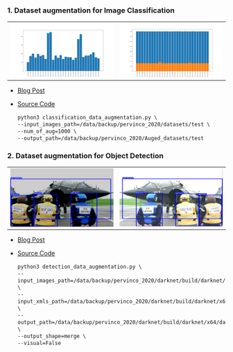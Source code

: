 ### 1. Dataset augmentation for Image Classification

<table border="0">
<tr>
   <td>
   <img src="../0.doc_imgs/cls_aug_start.png" width="100%" />
   </td>
   <td>
   <img src="../0.doc_imgs/cls_aug_end.png", width="100%" />
   </td>
</tr>
</table>  

- [Blog Post](https://www.notion.so/pervin0527/Augmentation-pipeline-for-image-classification-4932be16eb914e5892b015980efce4df)
- [Source Code](https://github.com/pervin0527/pervinco/blob/master/source/1.augmentation/classification_data_augmentation.py)

      python3 classification_data_augmentation.py \
      --input_images_path=/data/backup/pervinco_2020/datasets/test \
      --num_of_aug=1000 \
      --output_path=/data/backup/pervinco_2020/Auged_datasets/test

### 2. Dataset augmentation for Object Detection

<table border="0">
<tr>
   <td>
   <img src="../0.doc_imgs/voc_aug1.png" width="200%" />
   </td>
   <td>
   <img src="../0.doc_imgs/voc_aug2.png", width="200%" />
   </td>
</tr>
</table> 

- [Blog Post](https://www.notion.so/pervin0527/Augmentation-pipline-for-Object-Detection-4e239d6db6eb4fe09da8b66f6af1ba4a)
- [Source Code](https://github.com/pervin0527/pervinco/blob/master/source/1.augmentation/detection_data_augmentation.py)  

      python3 detection_data_augmentation.py \
      --input_images_path=/data/backup/pervinco_2020/darknet/build/darknet/x64/data/obj/test/images \
      --input_xmls_path=/data/backup/pervinco_2020/darknet/build/darknet/x64/data/obj/test/xmls \
      --output_path=/data/backup/pervinco_2020/darknet/build/darknet/x64/data/obj/test/outputs \
      --output_shape=merge \
      --visual=False